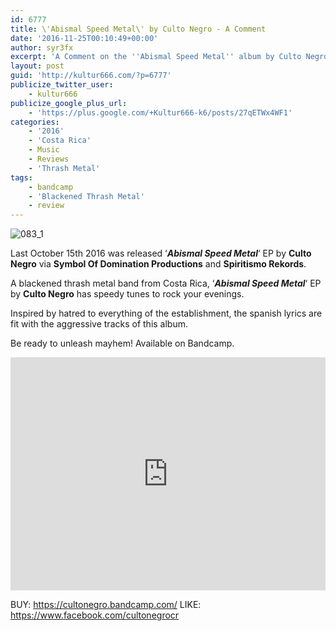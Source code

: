 ```yaml
---
id: 6777
title: \'Abismal Speed Metal\' by Culto Negro - A Comment
date: '2016-11-25T00:10:49+00:00'
author: syr3fx
excerpt: 'A Comment on the ''Abismal Speed Metal'' album by Culto Negro (2016).'
layout: post
guid: 'http://kultur666.com/?p=6777'
publicize_twitter_user:
    - kultur666
publicize_google_plus_url:
    - 'https://plus.google.com/+Kultur666-k6/posts/27qETWx4WF1'
categories:
    - '2016'
    - 'Costa Rica'
    - Music
    - Reviews
    - 'Thrash Metal'
tags:
    - bandcamp
    - 'Blackened Thrash Metal'
    - review
---
```


![083_1](http://localhost:8080/wp-content/uploads/2016/11/083_1.jpg?w=680)

Last October 15th 2016 was released ‘***Abismal Speed Metal***‘ EP by **Culto Negro** via **Symbol Of Domination Productions** and **Spiritismo Rekords**.

A blackened thrash metal band from Costa Rica, ‘***Abismal Speed Metal***‘ EP by **Culto Negro** has speedy tunes to rock your evenings.

Inspired by hatred to everything of the establishment, the spanish lyrics are fit with the aggressive tracks of this album.

Be ready to unleash mayhem! Available on Bandcamp.

<iframe style="border: 0; width: 100%; height: 373px;" src="https://bandcamp.com/EmbeddedPlayer/album=3889255573/size=large/bgcol=333333/linkcol=e99708/tracklist=false/transparent=true/" seamless></iframe>

BUY: <https://cultonegro.bandcamp.com/>
LIKE: <https://www.facebook.com/cultonegrocr>